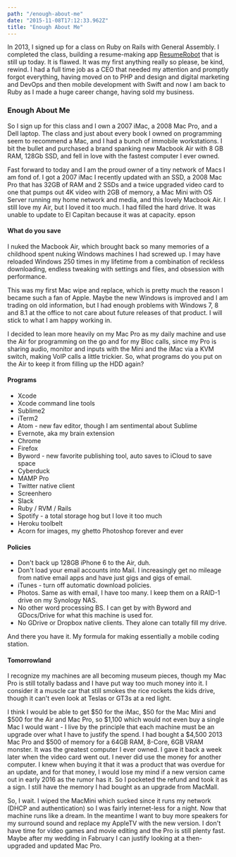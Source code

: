 ```yaml
---
path: "/enough-about-me"
date: "2015-11-08T17:12:33.962Z"
title: "Enough About Me"
---
```



In 2013, I signed up for a class on Ruby on Rails with General Assembly. I completed the class, building a resume-making app [ResumeRobot](http://seito.co) that is still up today. It is flawed. It was my first anything really so please, be kind, rewind. I had a full time job as a CEO that needed my attention and promptly forgot everything, having moved on to PHP and design and digital marketing and DevOps and then mobile development with Swift and now I am back to Ruby as I made a huge career change, having sold my business.

### Enough About Me
So I sign up for this class and I own a 2007 iMac, a 2008 Mac Pro, and a Dell laptop. The class and just about every book I owned on programming seem to recommend a Mac, and I had a bunch of immobile workstations. I bit the bullet and purchased a brand spanking new Macbook Air with 8 GB RAM, 128Gb SSD, and fell in love with the fastest computer I ever owned.

Fast forward to today and I am the proud owner of a tiny network of Macs I am fond of. I got a 2007 iMac I recently updated with an SSD, a 2008 Mac Pro that has 32GB of RAM and 2 SSDs and a twice upgraded video card to one that pumps out 4K video with 2GB of memory, a Mac Mini with OS Server running my home network and media, and this lovely Macbook Air.  I still love my Air, but I loved it too much. I had filled the hard drive. It was unable to update to El Capitan because it was at capacity. epson

#### What do you save
I nuked the Macbook Air, which brought back so many memories of a childhood spent nuking Windows machines I had screwed up. I may have reloaded Windows 250 times in my lifetime from a combination of reckless downloading, endless tweaking with settings and files, and obsession with performance.

This was my first Mac wipe and replace, which is pretty much the reason I became such a fan of Apple. Maybe the new Windows is improved and I am trading on old information, but I had enough problems with Windows 7, 8 and 8.1 at the office to not care about future releases of that product. I will stick to what I am happy working in.

I decided to lean more heavily on my Mac Pro as my daily machine and use the Air for programming on the go and for my Bloc calls, since my Pro is sharing audio, monitor and inputs with the Mini and the iMac via a KVM switch, making VoIP calls a little trickier. So, what programs do you put on the Air to keep it from filling up the HDD again?

#### Programs
* Xcode
* Xcode command line tools
* Sublime2
* iTerm2
* Atom - new fav editor, though I am sentimental about Sublime
* Evernote, aka my brain extension
* Chrome
* Firefox
* Byword - new favorite publishing tool, auto saves to iCloud to save space
* Cyberduck
* MAMP Pro
* Twitter native client
* Screenhero
* Slack
* Ruby / RVM / Rails
* Spotify - a total storage hog but I love it too much
* Heroku toolbelt
* Acorn for images, my ghetto Photoshop forever and ever
#### Policies
* Don't back up 128GB iPhone 6 to the Air, duh.
* Don't load your email accounts into Mail. I increasingly get no mileage from native email apps and have just gigs and gigs of email.
* iTunes - turn off automatic download policies.
* Photos. Same as with email, I have too many. I keep them on a RAID-1 drive on my Synology NAS.
* No other word processing BS. I can get by with Byword and GDocs/Drive for what this machine is used for.
* No GDrive or Dropbox native clients. They alone can totally fill my drive.

And there you have it. My formula for making essentially a mobile coding station.

#### Tomorrowland
I recognize my machines are all becoming museum pieces, though my Mac Pro is still totally badass and I have put way too much money into it. I consider it a muscle car that still smokes the rice rockets the kids drive, though it can't even look at Teslas or GT3s at a red light.

I think I would be able to get $50 for the iMac, $50 for the Mac Mini and $500 for the Air and Mac Pro, so $1,100 which would not even buy a single Mac I would want - I live by the principle that each machine must be an upgrade over what I have to justify the spend. I had bought a $4,500 2013 Mac Pro and $500 of memory for a 64GB RAM, 8-Core, 6GB VRAM monster. It was the greatest computer I ever owned. I gave it back a week later when the video card went out. I never did use the money for another computer. I knew when buying it that it was a product that was overdue for an update, and for that money, I would lose my mind if a new version came out in early 2016 as the rumor has it. So I pocketed the refund and took it as a sign. I still have the memory I had bought as an upgrade from MacMall.

So, I wait. I wiped the MacMini which sucked since it runs my network (DHCP and authentication) so I was fairly internet-less for a night. Now that machine runs like a dream. In the meantime I want to buy more speakers for my surround sound and replace my AppleTV with the new version. I don't have time for video games and movie editing and the Pro is still plenty fast. Maybe after my wedding in Fabruary I can justify looking at a then-upgraded and updated Mac Pro.

